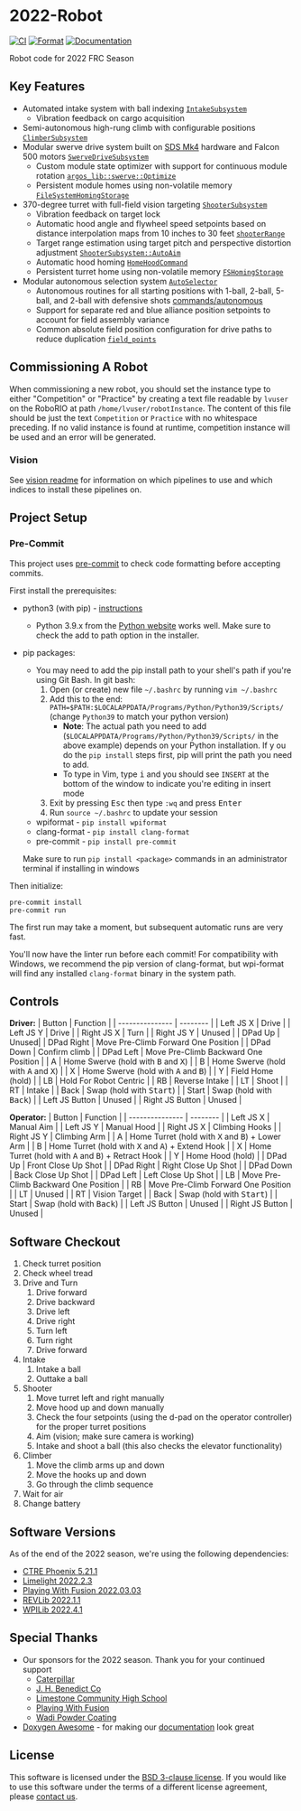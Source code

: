 # 2022-Robot

[![CI](https://github.com/FRC1756-Argos/2022-Robot/actions/workflows/ci.yml/badge.svg)](https://github.com/FRC1756-Argos/2022-Robot/actions/workflows/ci.yml) [![Format](https://github.com/FRC1756-Argos/2022-Robot/actions/workflows/format.yml/badge.svg)](https://github.com/FRC1756-Argos/2022-Robot/actions/workflows/format.yml) [![Documentation](https://github.com/FRC1756-Argos/2022-Robot/actions/workflows/doxygen.yml/badge.svg)](https://github.com/FRC1756-Argos/2022-Robot/actions/workflows/doxygen.yml)

Robot code for 2022 FRC Season

## Key Features

 * Automated intake system with ball indexing [`IntakeSubsystem`](src/main/include/subsystems/intake_subsystem.h)
   * Vibration feedback on cargo acquisition
 * Semi-autonomous high-rung climb with configurable positions [`ClimberSubsystem`](src/main/include/subsystems/climber_subsystem.h)
 * Modular swerve drive system built on [SDS Mk4](https://www.swervedrivespecialties.com/products/mk4-swerve-module) hardware and Falcon 500 motors [`SwerveDriveSubsystem`](src/main/include/subsystems/swerve_drive_subsystem.h)
   * Custom module state optimizer with support for continuous module rotation [`argos_lib::swerve::Optimize`](src/argos_lib/general/swerve_utils.h)
   * Persistent module homes using non-volatile memory [`FileSystemHomingStorage`](src/main/include/utils/file_system_homing_storage.h)
 * 370-degree turret with full-field vision targeting [`ShooterSubsystem`](src/main/include/subsystems/shooter_subsystem.h)
   * Vibration feedback on target lock
   * Automatic hood angle and flywheel speed setpoints based on distance interpolation maps from 10 inches to 30 feet [`shooterRange`](src/main/include/constants/interpolation_maps.h)
   * Target range estimation using target pitch and perspective distortion adjustment [`ShooterSubsystem::AutoAim`](src/main/include/subsystems/shooter_subsystem.h)
   * Automatic hood homing [`HomeHoodCommand`](src/include/commands/home_hood_command.h)
   * Persistent turret home using non-volatile memory [`FSHomingStorage`](src/main/include/utils/homing_storage_interface.h)
 * Modular autonomous selection system [`AutoSelector`](src/main/include/utils/auto_selector.h)
   * Autonomous routines for all starting positions with 1-ball, 2-ball, 5-ball, and 2-ball with defensive shots [commands/autonomous](src/main/include/commands/autonomous)
   * Support for separate red and blue alliance position setpoints to account for field assembly variance
   * Common absolute field position configuration for drive paths to reduce duplication [`field_points`](src/main/include/constants/field_points.h)

## Commissioning A Robot

When commissioning a new robot, you should set the instance type to either "Competition" or "Practice" by creating a text file readable by `lvuser` on the RoboRIO at path `/home/lvuser/robotInstance`.  The content of this file should be just the text `Competition` or `Practice` with no whitespace preceding.  If no valid instance is found at runtime, competition instance will be used and an error will be generated.

### Vision

See [vision readme](vision/README.md) for information on which pipelines to use and which indices to install these pipelines on.

## Project Setup

### Pre-Commit

This project uses [pre-commit](https://pre-commit.com/) to check code formatting before accepting commits.

First install the prerequisites:

* python3 (with pip) - [instructions](https://realpython.com/installing-python/)
  * Python 3.9.x from the [Python website](https://www.python.org/downloads/) works well.  Make sure to check the add to path option in the installer.
* pip packages:
  * You may need to add the pip install path to your shell's path if you're using Git Bash.  In git bash:
    1. Open (or create) new file `~/.bashrc` by running `vim ~/.bashrc`
    2. Add this to the end: `PATH=$PATH:$LOCALAPPDATA/Programs/Python/Python39/Scripts/` (change `Python39` to match your python version)
       * **Note**: The actual path you need to add (`$LOCALAPPDATA/Programs/Python/Python39/Scripts/` in the above example) depends on your Python installation.  If y ou do the `pip install` steps first, pip will print the path you need to add.
       * To type in Vim, type <kbd>i</kbd> and you should see `INSERT` at the bottom of the window to indicate you're editing in insert mode
    3. Exit by pressing <kbd>Esc</kbd> then type `:wq` and press <kbd>Enter</kbd>
    4. Run `source ~/.bashrc` to update your session
  * wpiformat - `pip install wpiformat`
  * clang-format - `pip install clang-format`
  * pre-commit - `pip install pre-commit`

  Make sure to run `pip install <package>` commands in an administrator terminal if installing in windows

Then initialize:

```
pre-commit install
pre-commit run
```

The first run may take a moment, but subsequent automatic runs are very fast.

You'll now have the linter run before each commit!  For compatibility with Windows, we recommend the pip version of clang-format, but wpi-format will find any installed `clang-format` binary in the system path.

## Controls

**Driver:**
| Button          | Function |
| --------------- | -------- |
| Left JS X       | Drive |
| Left JS Y       | Drive |
| Right JS X      | Turn |
| Right JS Y      | Unused |
| DPad Up         | Unused|
| DPad Right      | Move Pre-Climb Forward One Position |
| DPad Down       | Confirm climb |
| DPad Left       | Move Pre-Climb Backward One Position |
| A               | Home Swerve (hold with <kbd>B</kbd> and <kbd>X</kbd>) |
| B               | Home Swerve (hold with <kbd>A</kbd> and <kbd>X</kbd>) |
| X               | Home Swerve (hold with <kbd>A</kbd> and <kbd>B</kbd>) |
| Y               | Field Home (hold) |
| LB              | Hold For Robot Centric |
| RB              | Reverse Intake |
| LT              | Shoot |
| RT              | Intake |
| Back            | Swap (hold with <kbd>Start</kbd>) |
| Start           | Swap (hold with <kbd>Back</kbd>) |
| Left JS Button  | Unused |
| Right JS Button | Unused |

**Operator:**
| Button          | Function |
| --------------- | -------- |
| Left JS X       | Manual Aim |
| Left JS Y       | Manual Hood |
| Right JS X      | Climbing Hooks |
| Right JS Y      | Climbing Arm |
| A               | Home Turret (hold with <kbd>X</kbd> and <kbd>B</kbd>) + Lower Arm |
| B               | Home Turret (hold with <kbd>X</kbd> and <kbd>A</kbd>) + Extend Hook |
| X               | Home Turret (hold with <kbd>A</kbd> and <kbd>B</kbd>) + Retract Hook |
| Y               | Home Hood (hold) |
| DPad Up         | Front Close Up Shot |
| DPad Right      | Right Close Up Shot |
| DPad Down       | Back Close Up Shot |
| DPad Left       | Left Close Up Shot |
| LB              | Move Pre-Climb Backward One Position |
| RB              | Move Pre-Climb Forward One Position |
| LT              | Unused |
| RT              | Vision Target |
| Back            | Swap (hold with <kbd>Start</kbd>) |
| Start           | Swap (hold with <kbd>Back</kbd>) |
| Left JS Button  | Unused |
| Right JS Button | Unused |

## Software Checkout
1. Check turret position
2. Check wheel tread
3. Drive and Turn
    1. Drive forward
    2. Drive backward
    3. Drive left
    4. Drive right
    5. Turn left
    6. Turn right
    7. Drive forward
4. Intake
    1. Intake a ball
    2. Outtake a ball
5. Shooter
    1. Move turret left and right manually
    2. Move hood up and down manually
    3. Check the four setpoints (using the d-pad on the operator controller) for the proper turret positions
    4. Aim (vision; make sure camera is working)
    5. Intake and shoot a ball (this also checks the elevator functionality)
6. Climber
    1. Move the climb arms up and down
    2. Move the hooks up and down
    3. Go through the climb sequence
7. Wait for air
8. Change battery

## Software Versions

As of the end of the 2022 season, we're using the following dependencies:

 * [CTRE Phoenix 5.21.1](https://github.com/CrossTheRoadElec/Phoenix-Releases/releases/tag/v5.21.1.0)
 * [Limelight 2022.2.3](https://docs.limelightvision.io/en/latest/software_change_log.html)
 * [Playing With Fusion 2022.03.03](https://www.playingwithfusion.com/docview.php?docid=1205&catid=9012)
 * [REVLib 2022.1.1](https://docs.revrobotics.com/sparkmax/software-resources/spark-max-api-information#changelog)
 * [WPILib 2022.4.1](https://github.com/wpilibsuite/allwpilib/releases/tag/v2022.4.1)

## Special Thanks

 * Our sponsors for the 2022 season.  Thank you for your continued support
   * [Caterpillar](https://www.caterpillar.com/)
   * [J. H. Benedict Co](https://www.jhbenedict.com/)
   * [Limestone Community High School](https://www.limestone310.org/)
   * [Playing With Fusion](https://www.playingwithfusion.com/)
   * [Wadi Powder Coating](https://www.facebook.com/Wadipowdercoating/)
 * [Doxygen Awesome](https://jothepro.github.io/doxygen-awesome-css/) - for making our [documentation](https://frc1756-argos.github.io/2022-Robot/) look great

## License
This software is licensed under the [BSD 3-clause license](https://opensource.org/licenses/BSD-3-Clause). If you would like to use this software under the terms of a different license agreement, please [contact us](mailto:1756argos1756@limestone310.org).
